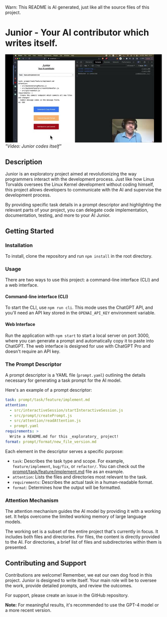 Warn: This README is AI generated, just like all the source files of this project.

# Junior - Your AI contributor which writes itself.

[![Video: Junior codes itself](doc/assets/video_cover.jpg)](https://www.youtube.com/watch?v=W_iwry8uT7E)
*"Video: Junior codes itself"*
## Description

Junior is an exploratory project aimed at revolutionizing the way programmers interact with the development process. Just like how Linus Torvalds oversees the Linux Kernel development without coding himself, this project allows developers to communicate with the AI and supervise the development process.

By providing specific task details in a prompt descriptor and highlighting the relevant parts of your project, you can delegate code implementation, documentation, testing, and more to your AI Junior.

## Getting Started

### Installation

To install, clone the repository and run `npm install` in the root directory.

### Usage

There are two ways to use this project: a command-line interface (CLI) and a web interface.

#### Command-line interface (CLI)

To start the CLI, use `npm run cli`. This mode uses the ChatGPT API, and you'll need an API key stored in the `OPENAI_API_KEY` environment variable.

#### Web Interface

Run the application with `npm start` to start a local server on port 3000, where you can generate a prompt and automatically copy it to paste into ChatGPT. The web interface is designed for use with ChatGPT Pro and doesn't require an API key.

### The Prompt Descriptor

A prompt descriptor is a YAML file (`prompt.yaml`) outlining the details necessary for generating a task prompt for the AI model.

Here's an example of a prompt descriptor:

```yaml
task: prompt/task/feature/implement.md
attention:
  - src/interactiveSession/startInteractiveSession.js
  - src/prompt/createPrompt.js
  - src/attention/readAttention.js
  - prompt.yaml
requirements: >
  Write a README.md for this _exploratory_ project!
format: prompt/format/new_file_version.md
```

Each element in the descriptor serves a specific purpose:
- `task`: Describes the task type and scope. For example, `feature/implement`, `bug/fix`, or `refactor/`. You can check out the [prompt/task/feature/implement.md](prompt/task/feature/implement.md) file as an example.
- `attention`: Lists the files and directories most relevant to the task.
- `requirements`: Describes the actual task in a human-readable format.
- `format`: Determines how the output will be formatted.

### Attention Mechanism

The attention mechanism guides the AI model by providing it with a working set. It helps overcome the limited working memory of large language models.

The working set is a subset of the entire project that's currently in focus. It includes both files and directories. For files, the content is directly provided to the AI. For directories, a brief list of files and subdirectories within them is presented.

## Contributing and Support

Contributions are welcome! Remember, we eat our own dog food in this project. Junior is designed to write itself. Your main role will be to oversee the work, provide detailed prompts, and review the outcomes.

For support, please create an issue in the GitHub repository.

**Note:** For meaningful results, it's recommended to use the GPT-4 model or a more recent version.
